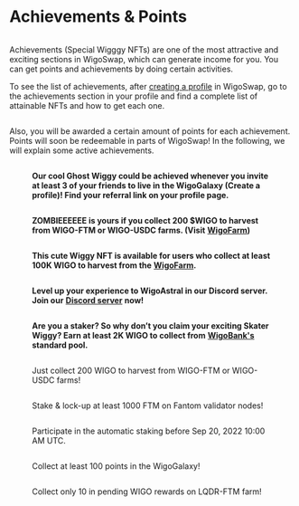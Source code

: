 # Achievements & Points

<figure><img src="../../.gitbook/assets/Achievements1.jpg" alt=""><figcaption></figcaption></figure>

Achievements (Special Wigggy NFTs) are one of the most attractive and exciting sections in WigoSwap, which can generate income for you. You can get points and achievements by doing certain activities.

To see the list of achievements, after [creating a profile](how-to-create-user-profile.md) in WigoSwap, go to the achievements section in your profile and find a complete list of attainable NFTs and how to get each one.

<figure><img src="../../.gitbook/assets/Screenshot 2022-11-29 at 12.55.29.png" alt=""><figcaption></figcaption></figure>

Also, you will be awarded a certain amount of points for each achievement. Points will soon be redeemable in parts of WigoSwap! In the following, we will explain some active achievements.&#x20;

<figure><img src="../../.gitbook/assets/Ghost.jpg" alt=""><figcaption><p><strong>Our cool Ghost Wiggy could be achieved whenever you invite at least 3 of your friends to live in the WigoGalaxy (Create a profile)! Find your referral link on your profile page.</strong><br></p></figcaption></figure>

<figure><img src="../../.gitbook/assets/Zombie-.jpg" alt=""><figcaption><p><strong>ZOMBIEEEEEE is yours if you collect 200 $WIGO to harvest from WIGO-FTM or WIGO-USDC farms. (Visit</strong> <a href="../yield-farming-wigofarm/"><strong>WigoFarm</strong></a><strong>)</strong><br></p></figcaption></figure>

<figure><img src="../../.gitbook/assets/IMG_1461.jpg" alt=""><figcaption><p><strong>This cute Wiggy NFT is available for users who collect at least 100K WIGO to harvest from the</strong> <a href="../yield-farming-wigofarm/"><strong>WigoFarm</strong></a><strong>.</strong><br></p></figcaption></figure>

<figure><img src="../../.gitbook/assets/IMG_1458.jpg" alt=""><figcaption><p><strong>Level up your experience to WigoAstral in our Discord server. Join our</strong> <a href="https://discord.com/invite/S6hNJ7WW6r"><strong>Discord server</strong></a> <strong>now!</strong><br></p></figcaption></figure>

<figure><img src="../../.gitbook/assets/Skater.jpg" alt=""><figcaption><p><strong>Are you a staker? So why don’t you claim your exciting Skater Wiggy? Earn at least 2K WIGO to collect from</strong> <a href="../staking-wigo-wigobank/"><strong>WigoBank's</strong></a> <strong>standard pool.</strong></p></figcaption></figure>

<figure><img src="../../.gitbook/assets/Zombie- (1).jpg" alt=""><figcaption><p>Just collect 200 WIGO to harvest from WIGO-FTM or WIGO-USDC farms!</p></figcaption></figure>

<figure><img src="../../.gitbook/assets/IMG_1599.jpg" alt=""><figcaption><p>Stake &#x26; lock-up at least 1000 FTM on Fantom validator nodes!</p></figcaption></figure>

<figure><img src="../../.gitbook/assets/IMG_1463.jpg" alt=""><figcaption><p>Participate in the automatic staking before Sep 20, 2022 10:00 AM UTC.</p></figcaption></figure>

<figure><img src="../../.gitbook/assets/Mummy-.jpg" alt=""><figcaption><p>Collect at least 100 points in the WigoGalaxy!</p></figcaption></figure>

<figure><img src="../../.gitbook/assets/IMG_1464.jpg" alt=""><figcaption><p>Collect only 10 in pending WIGO rewards on LQDR-FTM farm!</p></figcaption></figure>
